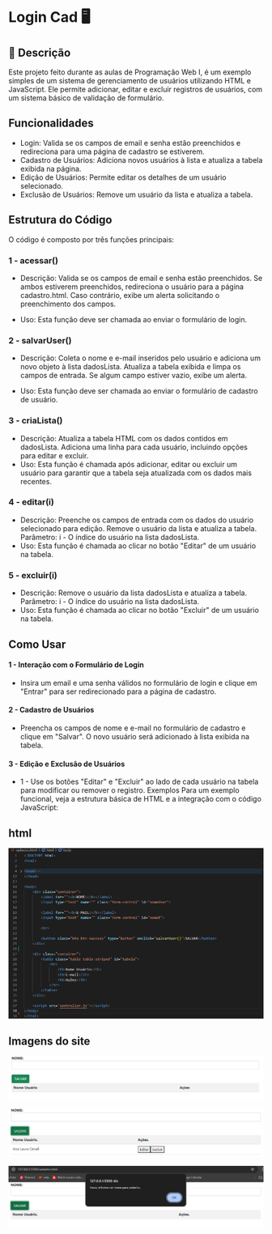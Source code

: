 # Login Cad 🖥

## 📄 Descrição
Este projeto feito durante as aulas de Programação Web I, é um exemplo simples de um sistema de gerenciamento de usuários utilizando HTML e JavaScript. Ele permite adicionar, editar e excluir registros de usuários, com um sistema básico de validação de formulário.

## Funcionalidades

* Login: Valida se os campos de email e senha estão preenchidos e redireciona para uma página de cadastro se estiverem.
* Cadastro de Usuários: Adiciona novos usuários à lista e atualiza a tabela exibida na página.
* Edição de Usuários: Permite editar os detalhes de um usuário selecionado.
* Exclusão de Usuários: Remove um usuário da lista e atualiza a tabela.

## Estrutura do Código
O código é composto por três funções principais:

### 1 - acessar()

* Descrição: Valida se os campos de email e senha estão preenchidos. Se ambos estiverem preenchidos, redireciona o usuário para a página cadastro.html. Caso contrário, exibe um alerta solicitando o preenchimento dos campos.

* Uso: Esta função deve ser chamada ao enviar o formulário de login.

### 2 - salvarUser()

* Descrição: Coleta o nome e e-mail inseridos pelo usuário e adiciona um novo objeto à lista dadosLista. Atualiza a tabela exibida e limpa os campos de entrada. Se algum campo estiver vazio, exibe um alerta.

* Uso: Esta função deve ser chamada ao enviar o formulário de cadastro de usuário.

### 3 - criaLista()

* Descrição: Atualiza a tabela HTML com os dados contidos em dadosLista. Adiciona uma linha para cada usuário, incluindo opções para editar e excluir.
* Uso: Esta função é chamada após adicionar, editar ou excluir um usuário para garantir que a tabela seja atualizada com os dados mais recentes.

### 4 - editar(i)

* Descrição: Preenche os campos de entrada com os dados do usuário selecionado para edição. Remove o usuário da lista e atualiza a tabela.
Parâmetro: i - O índice do usuário na lista dadosLista.
* Uso: Esta função é chamada ao clicar no botão "Editar" de um usuário na tabela.

### 5 - excluir(i)

* Descrição: Remove o usuário da lista dadosLista e atualiza a tabela.
Parâmetro: i - O índice do usuário na lista dadosLista.
* Uso: Esta função é chamada ao clicar no botão "Excluir" de um usuário na tabela.

## Como Usar

#### 1 - Interação com o Formulário de Login

* Insira um email e uma senha válidos no formulário de login e clique em "Entrar" para ser redirecionado para a página de cadastro.

#### 2 - Cadastro de Usuários

* Preencha os campos de nome e e-mail no formulário de cadastro e clique em "Salvar". O novo usuário será adicionado à lista exibida na tabela.

#### 3 - Edição e Exclusão de Usuários

* 1 - Use os botões "Editar" e "Excluir" ao lado de cada usuário na tabela para modificar ou remover o registro.
Exemplos
Para um exemplo funcional, veja a estrutura básica de HTML e a integração com o código JavaScript:

## html

![](HTML29.08.png)

## Imagens do site 
![](Site.png)

![](IMG2.png)

![](Frase.png)
